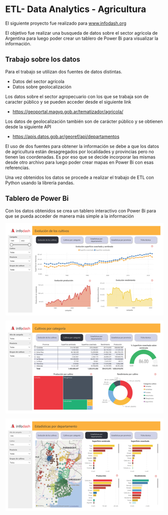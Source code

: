 # ETL- Data Analytics - Agricultura

El siguiente proyecto fue realizado para www.infodash.org

El objetivo fue realizar una busqueda de datos sobre el sector agricola de Argentina para luego poder crear un tablero de Power Bi para visualizar la información.

## Trabajo sobre los datos
Para el trabajo se utilizan dos fuentes de datos distintas.
  - Datos del sector agrícola
  - Datos sobre geolocalización

Los datos sobre el sector agropecuario con los que se trabaja son de caracter público y se pueden acceder desde el siguiente link 
- https://geoportal.magyp.gob.ar/tematizador/agricola/

Los datos de geolocalización también son de carácter público y se obtienen desde la siguiente API
- https://apis.datos.gob.ar/georef/api/departamentos

El uso de dos fuentes para obtener la información se debe a que los datos de agricultura están desagregados por localidades y provincias pero no tienen las coordenadas. Es por eso que se decide incorporar las mismas desde otro archivo para luego poder crear mapas en Power Bi con esas referencias.

Una vez obtenidos los datos se procede a realizar el trabajo de ETL con Python usando la librería pandas.

## Tablero de Power Bi

Con los datos obtenidos se crea un tablero interactivo con Power Bi para que se pueda acceder de manera más simple a la información

![img_01](/src/estimacionesAgricolas_01.jpg)

![img_02](/src/estimacionesAgricolas_02.jpg)

![img_03](/src/estimacionesAgricolas_03.jpg)

